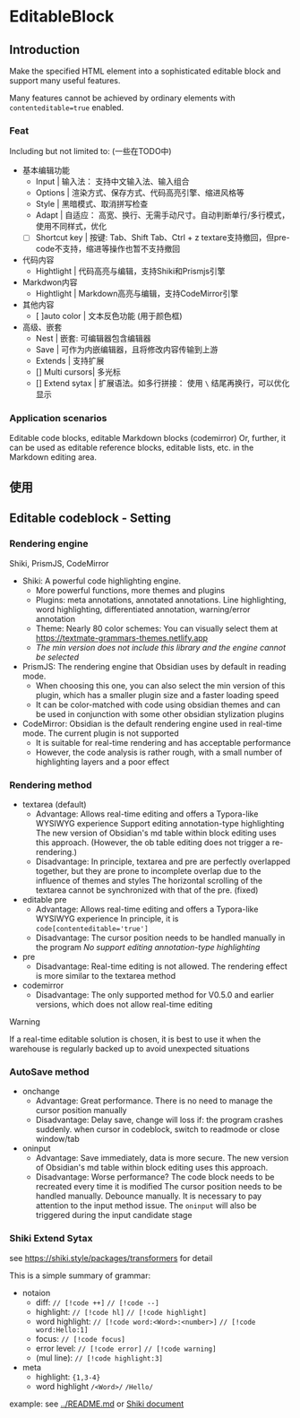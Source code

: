 # EditableBlock

## Introduction

Make the specified HTML element into a sophisticated editable block and support many useful features.

Many features cannot be achieved by ordinary elements with `contenteditable=true` enabled.

### Feat

Including but not limited to: (一些在TODO中)

- 基本编辑功能
  - Input         | 输入法： 支持中文输入法、输入组合
  - Options       | 渲染方式、保存方式、代码高亮引擎、缩进风格等
  - Style         | 黑暗模式、取消拼写检查
  - Adapt         | 自适应： 高宽、换行、无需手动尺寸。自动判断单行/多行模式，使用不同样式，优化
  - [ ] Shortcut key | 按键: Tab、Shift Tab、Ctrl + z
    textare支持撤回，但pre-code不支持，缩进等操作也暂不支持撤回
- 代码内容
  - Hightlight    | 代码高亮与编辑，支持Shiki和Prismjs引擎
- Markdwon内容
  - Hightlight    | Markdown高亮与编辑，支持CodeMirror引擎
- 其他内容
  - [ ]auto color | 文本反色功能 (用于颜色框)
- 高级、嵌套
  - Nest          | 嵌套: 可编辑器包含编辑器
  - Save          | 可作为内嵌编辑器，且将修改内容传输到上游
  - Extends       | 支持扩展
  - [] Multi cursors| 多光标
  - [] Extend sytax | 扩展语法。如多行拼接： 使用 `\` 结尾再换行，可以优化显示

### Application scenarios

Editable code blocks, editable Markdown blocks (codemirror) 
Or, further, it can be used as editable reference blocks, editable lists, etc. in the Markdown editing area.

## 使用

## Editable codeblock - Setting

### Rendering engine

Shiki, PrismJS, CodeMirror

- Shiki: A powerful code highlighting engine.
  - More powerful functions, more themes and plugins
  - Plugins: meta annotations, annotated annotations. Line highlighting, word highlighting, differentiated annotation, warning/error annotation
  - Theme: Nearly 80 color schemes: You can visually select them at https://textmate-grammars-themes.netlify.app
  - *The min version does not include this library and the engine cannot be selected*
- PrismJS: The rendering engine that Obsidian uses by default in reading mode.
  - When choosing this one, you can also select the min version of this plugin, which has a smaller plugin size and a faster loading speed
  - It can be color-matched with code using obsidian themes and can be used in conjunction with some other obsidian stylization plugins
- CodeMirror: Obsidian is the default rendering engine used in real-time mode. The current plugin is not supported
  - It is suitable for real-time rendering and has acceptable performance
  - However, the code analysis is rather rough, with a small number of highlighting layers and a poor effect

### Rendering method

- textarea (default)
  - Advantage:
    Allows real-time editing and offers a Typora-like WYSIWYG experience
    Support editing annotation-type highlighting
    The new version of Obsidian's md table within block editing uses this approach. (However, the ob table editing does not trigger a re-rendering.)
  - Disadvantage:
    In principle, textarea and pre are perfectly overlapped together, but they are prone to incomplete overlap due to the influence of themes and styles
    The horizontal scrolling of the textarea cannot be synchronized with that of the pre. (fixed)
- editable pre
  - Advantage:
    Allows real-time editing and offers a Typora-like WYSIWYG experience
    In principle, it is `code[contenteditable='true']`
  - Disadvantage:
    The cursor position needs to be handled manually in the program
    *No support editing annotation-type highlighting*
- pre
  - Disadvantage:
    Real-time editing is not allowed. The rendering effect is more similar to the textarea method
- codemirror
  - Disadvantage:
    The only supported method for V0.5.0 and earlier versions, which does not allow real-time editing

> [!warning]
> 
> If a real-time editable solution is chosen, it is best to use it when the warehouse is regularly backed up to avoid unexpected situations

### AutoSave method

- onchange
  - Advantage:
    Great performance.
    There is no need to manage the cursor position manually
  - Disadvantage:
    Delay save, change will loss if: the program crashes suddenly. when cursor in codeblock, switch to readmode or close window/tab
- oninput
  - Advantage:
    Save immediately, data is more secure.
    The new version of Obsidian's md table within block editing uses this approach.
  - Disadvantage:
    Worse performance? The code block needs to be recreated every time it is modified
    The cursor position needs to be handled manually. Debounce manually.
    It is necessary to pay attention to the input method issue. The `oninput` will also be triggered during the input candidate stage

### Shiki Extend Sytax

see https://shiki.style/packages/transformers for detail

This is a simple summary of grammar:

- notaion
  - diff:            `// [!code ++]` `// [!code --]`
  - highlight:       `// [!code hl]` `// [!code highlight]`
  - word highlight:  `// [!code word:<Word>:<number>]` `// [!code word:Hello:1]`
  - focus:           `// [!code focus]`
  - error level:     `// [!code error]` `// [!code warning]`
  - (mul line):      `// [!code highlight:3]`
- meta
  - highlight:       `{1,3-4}`
  - word highlight   `/<Word>/` `/Hello/`

example: see [../README.md](../README.md) or [Shiki document](https://shiki.style/packages/transformers)
